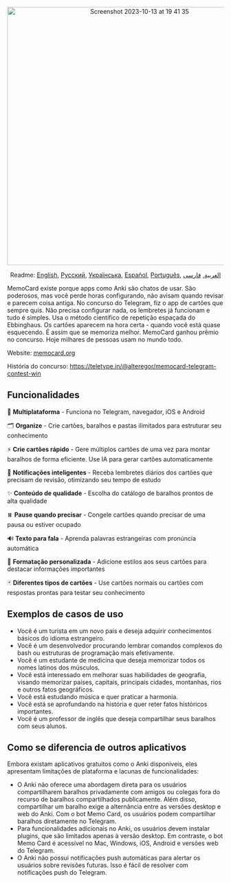 <p align="center">
<img width="600" alt="Screenshot 2023-10-13 at 19 41 35" src="https://github.com/kubk/memo-card/assets/22447849/7f754776-3e57-4669-becc-410e1b285199"></p>

<p align="center">
  Readme: <a href="../README.md">English</a>, <a href="./README.ru.md">Русский</a>, <a href="./README.ua.md">Українська</a>, <a href="./README.es.md">Español</a>, <a href="./README.pt-br.md">Português</a>, <a href="./README.ar.md">العربية</a>, <a href="./README.fa.md">فارسی</a>
</p>

MemoCard existe porque apps como Anki são chatos de usar. São poderosos, mas você perde horas configurando, não avisam quando revisar e parecem coisa antiga. No concurso do Telegram, fiz o app de cartões que sempre quis. Não precisa configurar nada, os lembretes já funcionam e tudo é simples. Usa o método científico de repetição espaçada do Ebbinghaus. Os cartões aparecem na hora certa - quando você está quase esquecendo. É assim que se memoriza melhor. MemoCard ganhou prêmio no concurso. Hoje milhares de pessoas usam no mundo todo.

Website: [memocard.org](https://memocard.org/pt-br)

História do concurso: https://teletype.in/@alteregor/memocard-telegram-contest-win

## Funcionalidades

📱 **Multiplataforma** - Funciona no Telegram, navegador, iOS e Android

🗂️ **Organize** - Crie cartões, baralhos e pastas ilimitados para estruturar seu conhecimento

⚡ **Crie cartões rápido** - Gere múltiplos cartões de uma vez para montar baralhos de forma eficiente. Use IA para gerar cartões automaticamente

🔔 **Notificações inteligentes** - Receba lembretes diários dos cartões que precisam de revisão, otimizando seu tempo de estudo

✨ **Conteúdo de qualidade** - Escolha do catálogo de baralhos prontos de alta qualidade

⏸️ **Pause quando precisar** - Congele cartões quando precisar de uma pausa ou estiver ocupado

🔊 **Texto para fala** - Aprenda palavras estrangeiras com pronúncia automática

🎨 **Formatação personalizada** - Adicione estilos aos seus cartões para destacar informações importantes

🃏 **Diferentes tipos de cartões** - Use cartões normais ou cartões com respostas prontas para testar seu conhecimento

## Exemplos de casos de uso
- Você é um turista em um novo país e deseja adquirir conhecimentos básicos do idioma estrangeiro.
- Você é um desenvolvedor procurando lembrar comandos complexos do bash ou estruturas de programação mais efetivamente.
- Você é um estudante de medicina que deseja memorizar todos os nomes latinos dos músculos.
- Você está interessado em melhorar suas habilidades de geografia, visando memorizar países, capitais, principais cidades, montanhas, rios e outros fatos geográficos.
- Você está estudando música e quer praticar a harmonia.
- Você está se aprofundando na história e quer reter fatos históricos importantes.
- Você é um professor de inglês que deseja compartilhar seus baralhos com seus alunos.

## Como se diferencia de outros aplicativos

Embora existam aplicativos gratuitos como o Anki disponíveis, eles apresentam limitações de plataforma e lacunas de funcionalidades:
- O Anki não oferece uma abordagem direta para os usuários compartilharem baralhos privadamente com amigos ou colegas fora do recurso de baralhos compartilhados publicamente. Além disso, compartilhar um baralho exige a alternância entre as versões desktop e web do Anki. Com o bot Memo Card, os usuários podem compartilhar baralhos diretamente no Telegram.
- Para funcionalidades adicionais no Anki, os usuários devem instalar plugins, que são limitados apenas à versão desktop. Em contraste, o bot Memo Card é acessível no Mac, Windows, iOS, Android e versões web do Telegram.
- O Anki não possui notificações push automáticas para alertar os usuários sobre revisões futuras. Isso é fácil de resolver com notificações push do Telegram.

